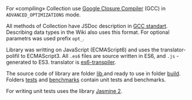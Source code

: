 For «compiling» Collection use [Google Closure Compiler](https://github.com/google/closure-compiler) (GCC) in `ADVANCED_OPTIMIZATIONS` mode.

All methods of Collection have JSDoc description in [GCC standart](https://developers.google.com/closure/compiler/docs/js-for-compiler). Describing data types in the Wiki also uses this format. For optional parametrs was used prefix `opt_`.

Library was writting on JavaScript (ECMAScript6) and uses the translator-polifil to ECMAScript3. All `.es6` files are source written in ES6, and `.js` - generated to ES3. translator is [es6-transpiler](https://github.com/termi/es6-transpiler).

The  source code of library are folder [lib](https://github.com/kobezzza/Collection/tree/master/lib),and ready to use in folder [build](https://github.com/kobezzza/Collection/tree/master/build). 
Folders [tests](https://github.com/kobezzza/Collection/tree/master/tests) and [benchmarks](https://github.com/kobezzza/Collection/tree/master/benchmarks) contain unit tests and benchmarks.

For writing unit tests uses the library [Jasmine 2](https://github.com/pivotal/jasmine).
